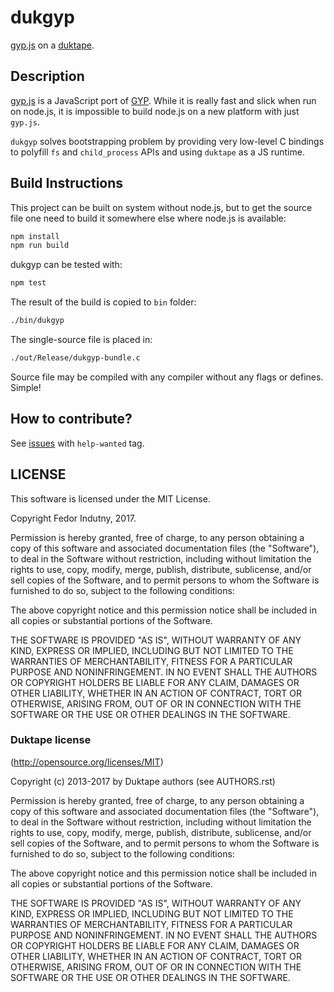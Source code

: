 # dukgyp

[gyp.js][1] on a [duktape][2].

## Description

[gyp.js][1] is a JavaScript port of [GYP][3]. While it is really fast and slick
when run on node.js, it is impossible to build node.js on a new platform with
just `gyp.js`.

`dukgyp` solves bootstrapping problem by providing very low-level C bindings to
polyfill `fs` and `child_process` APIs and using `duktape` as a JS runtime.

## Build Instructions

This project can be built on system without node.js, but to get the source file
one need to build it somewhere else where node.js is available:

```sh
npm install
npm run build
```

dukgyp can be tested with:
```sh
npm test
```

The result of the build is copied to `bin` folder:
```sh
./bin/dukgyp
```

The single-source file is placed in:
```sh
./out/Release/dukgyp-bundle.c
```

Source file may be compiled with any compiler without any flags or defines.
Simple!

## How to contribute?

See [issues][0] with `help-wanted` tag.

## LICENSE

This software is licensed under the MIT License.

Copyright Fedor Indutny, 2017.

Permission is hereby granted, free of charge, to any person obtaining a
copy of this software and associated documentation files (the
"Software"), to deal in the Software without restriction, including
without limitation the rights to use, copy, modify, merge, publish,
distribute, sublicense, and/or sell copies of the Software, and to permit
persons to whom the Software is furnished to do so, subject to the
following conditions:

The above copyright notice and this permission notice shall be included
in all copies or substantial portions of the Software.

THE SOFTWARE IS PROVIDED "AS IS", WITHOUT WARRANTY OF ANY KIND, EXPRESS
OR IMPLIED, INCLUDING BUT NOT LIMITED TO THE WARRANTIES OF
MERCHANTABILITY, FITNESS FOR A PARTICULAR PURPOSE AND NONINFRINGEMENT. IN
NO EVENT SHALL THE AUTHORS OR COPYRIGHT HOLDERS BE LIABLE FOR ANY CLAIM,
DAMAGES OR OTHER LIABILITY, WHETHER IN AN ACTION OF CONTRACT, TORT OR
OTHERWISE, ARISING FROM, OUT OF OR IN CONNECTION WITH THE SOFTWARE OR THE
USE OR OTHER DEALINGS IN THE SOFTWARE.


### Duktape license

(http://opensource.org/licenses/MIT)

Copyright (c) 2013-2017 by Duktape authors (see AUTHORS.rst)

Permission is hereby granted, free of charge, to any person obtaining a copy
of this software and associated documentation files (the "Software"), to deal
in the Software without restriction, including without limitation the rights
to use, copy, modify, merge, publish, distribute, sublicense, and/or sell
copies of the Software, and to permit persons to whom the Software is
furnished to do so, subject to the following conditions:

The above copyright notice and this permission notice shall be included in
all copies or substantial portions of the Software.

THE SOFTWARE IS PROVIDED "AS IS", WITHOUT WARRANTY OF ANY KIND, EXPRESS OR
IMPLIED, INCLUDING BUT NOT LIMITED TO THE WARRANTIES OF MERCHANTABILITY,
FITNESS FOR A PARTICULAR PURPOSE AND NONINFRINGEMENT. IN NO EVENT SHALL THE
AUTHORS OR COPYRIGHT HOLDERS BE LIABLE FOR ANY CLAIM, DAMAGES OR OTHER
LIABILITY, WHETHER IN AN ACTION OF CONTRACT, TORT OR OTHERWISE, ARISING FROM,
OUT OF OR IN CONNECTION WITH THE SOFTWARE OR THE USE OR OTHER DEALINGS IN
THE SOFTWARE.

[0]: https://github.com/indutny/dukgyp/issues?q=is%3Aissue+is%3Aopen+label%3A%22help+wanted%22
[1]: http://github.com/indutny/gyp.js
[2]: http://duktape.org/
[3]: https://gyp.gsrc.io/
[4]: https://github.com/indutny/dukgyp/issues/5
